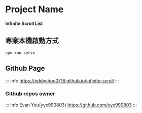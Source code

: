 # Project Name
**Infinite Scroll List**

## 專案本機啟動方式
```
npm run serve
```

## Github Page
::: info
https://eddychou0718.github.io/infinite-scroll
:::

### Github repos owner
::: info
Evan You(yyx990803)
https://github.com/yyx990803
:::

